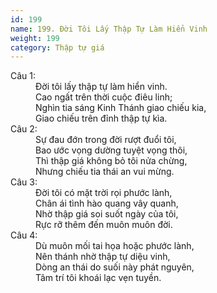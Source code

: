 ```yaml
---
id: 199
name: 199. Đời Tôi Lấy Thập Tự Làm Hiển Vinh
weight: 199
category: Thập tự giá
---
```

<dl><dt>Câu 1:</dt><dd data-verse="1">Đời tôi lấy thập tự làm hiển vinh. <br/>Cao ngất trên thời cuộc điêu linh; <br/>Nghìn tia sáng Kinh Thánh giao chiếu kia, <br/>Giao chiếu trên đỉnh thập tự kìa. </dd><dt>Câu 2:</dt><dd data-verse="2">Sự đau đớn trong đời rượt đuổi tôi, <br/>Bao ước vọng dường tuyệt vọng thôi, <br/>Thì thập giá không bỏ tôi nửa chừng, <br/>Nhưng chiếu tia thái an vui mừng. </dd><dt>Câu 3:</dt><dd data-verse="3">Đời tôi có mặt trời rọi phước lành, <br/>Chân ái tình hào quang vây quanh, <br/>Nhờ thập giá soi suốt ngày của tôi, <br/>Rực rỡ thêm đến muôn muôn đời. </dd><dt>Câu 4:</dt><dd data-verse="4">Dù muôn mối tai họa hoặc phước lành, <br/>Nên thánh nhờ thập tự diệu vinh, <br/>Dòng an thái do suối này phát nguyên, <br/>Tâm trí tôi khoái lạc vẹn tuyền. </dd></dl>
